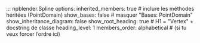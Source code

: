 ::: npblender.Spline
    options:
      inherited_members: true        # inclure les méthodes héritées (PointDomain)
      show_bases: false              # masquer "Bases: PointDomain"
      show_inheritance_diagram: false
      show_root_heading: true        # H1 = "Vertex" + docstring de classe
      heading_level: 1
      members_order: alphabetical    # (si tu veux forcer l’ordre ici)
